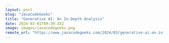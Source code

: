 ```yaml
---
layout: post
blog: "JavaCodeGeeks"
title: "Generative AI: An In-Depth Analysis"
date: 2024-03-01T09:39:35Z
image: images/javacodegeeks.png
remote_url: "https://www.javacodegeeks.com/2024/03/generative-ai-an-in-depth-analysis.html"
---
```

